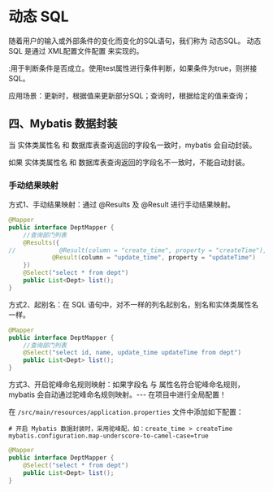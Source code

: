 # 动态 SQL
随着用户的输入或外部条件的变化而变化的SQL语句，我们称为 动态SQL。
动态SQL 是通过 XML配置文件配置 来实现的。

<if>:用于判断条件是否成立。使用test属性进行条件判断，如果条件为true，则拼接SQL。

应用场景：更新时，根据值来更新部分SQL；查询时，根据给定的值来查询；

## 四、Mybatis 数据封装

当 实体类属性名 和 数据库表查询返回的字段名一致时，mybatis 会自动封装。

如果 实体类属性名 和 数据库表查询返回的字段名不一致时，不能自动封装。

### 手动结果映射

方式1、手动结果映射：通过 @Results 及 @Result 进行手动结果映射。
```java
@Mapper
public interface DeptMapper {
    //查询部门列表
    @Results({
//            @Result(column = "create_time", property = "createTime"),
            @Result(column = "update_time", property = "updateTime")
    })
    @Select("select * from dept")
    public List<Dept> list();
}
```

方式2、起别名：在 SQL 语句中，对不一样的列名起别名，别名和实体类属性名一样。

```java
@Mapper
public interface DeptMapper {
    //查询部门列表
    @Select("select id, name, update_time updateTime from dept")
    public List<Dept> list();
}
```

方式3、开启驼峰命名规则映射：如果字段名 与 属性名符合驼峰命名规则，mybatis 会自动通过驼峰命名规则映射。--- 在项目中进行全局配置！

在 `/src/main/resources/application.properties` 文件中添加如下配置：
```
# 开启 Mybatis 数据封装时，采用驼峰配，如：create_time > createTime
mybatis.configuration.map-underscore-to-camel-case=true
```
```java
@Mapper
public interface DeptMapper {
    @Select("select * from dept")
    public List<Dept> list();
}
```



